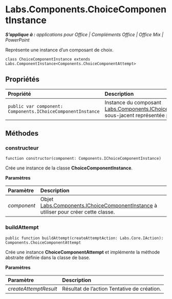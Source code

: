 
# <a name="labs.components.choicecomponentinstance"></a>Labs.Components.ChoiceComponentInstance

 _**S’applique à :** applications pour Office | Compléments Office | Office Mix | PowerPoint_

Représente une instance d’un composant de choix.

```
class ChoiceComponentInstance extends Labs.ComponentInstance<Components.ChoiceComponentAttempt>
```


## <a name="properties"></a>Propriétés


|Propriété|Description|
|:-----|:-----|
| `public var component: Components.IChoiceComponentInstance`|Instance du composant [Labs.Components.IChoiceComponentInstance](../../reference/office-mix/labs.components.ichoicecomponentinstance.md) sous-jacent représentée par cette classe.|

## <a name="methods"></a>Méthodes




### <a name="constructor"></a>constructeur

 `function constructor(component: Components.IChoiceComponentInstance)`

Crée une instance de la classe **ChoiceComponentInstance**.

 **Paramètres**


|Paramètre|Description|
|:-----|:-----|
| _component_|Objet [Labs.Components.IChoiceComponentInstance](../../reference/office-mix/labs.components.ichoicecomponentinstance.md) à utiliser pour créer cette classe.|

### <a name="buildattempt"></a>buildAttempt

 `public function buildAttempt(createAttemptAction: Labs.Core.IAction): Components.ChoiceComponentAttempt`

Crée une instance **ChoiceComponentAttempt** et implémente la méthode abstraite définie dans la classe de base.

 **Paramètres**


|Paramètre|Description|
|:-----|:-----|
| _createAttemptResult_|Résultat de l’action Tentative de création.|
